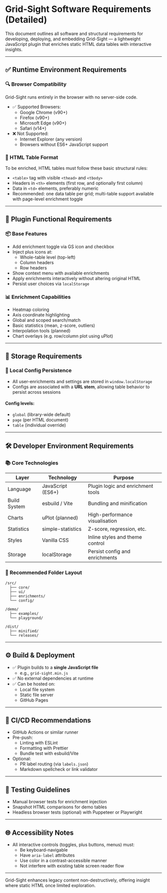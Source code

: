 
# Grid-Sight Software Requirements (Detailed)

This document outlines all software and structural requirements for developing, deploying, and embedding Grid-Sight — a lightweight JavaScript plugin that enriches static HTML data tables with interactive insights.

---

## ✅ Runtime Environment Requirements

### 🔍 Browser Compatibility
Grid-Sight runs entirely in the browser with no server-side code.

- ✅ Supported Browsers:
  - Google Chrome (v90+)
  - Firefox (v90+)
  - Microsoft Edge (v90+)
  - Safari (v14+)
- ❌ Not Supported:
  - Internet Explorer (any version)
  - Browsers without ES6+ JavaScript support

### 📄 HTML Table Format
To be enriched, HTML tables must follow these basic structural rules:

- `<table>` tag with visible `<thead>` and `<tbody>`
- Headers in `<th>` elements (first row, and optionally first column)
- Data in `<td>` elements, preferably numeric
- Recommended: one data table per grid; multi-table support available with page-level enrichment toggle

---

## 🧠 Plugin Functional Requirements

### 📦 Base Features
- Add enrichment toggle via GS icon and checkbox
- Inject plus icons at:
  - Whole-table level (top-left)
  - Column headers
  - Row headers
- Show context menu with available enrichments
- Apply enrichments interactively without altering original HTML
- Persist user choices via `localStorage`

### 📊 Enrichment Capabilities
- Heatmap coloring
- Axis coordinate highlighting
- Global and scoped search/match
- Basic statistics (mean, z-score, outliers)
- Interpolation tools (planned)
- Chart overlays (e.g. row/column plot using uPlot)

---

## 💾 Storage Requirements

### 🔐 Local Config Persistence
- All user-enrichments and settings are stored in `window.localStorage`
- Configs are associated with a **URL stem**, allowing table behavior to persist across sessions

#### Config levels:
- `global` (library-wide default)
- `page` (per HTML document)
- `table` (individual override)

---

## 🛠️ Developer Environment Requirements

### 📚 Core Technologies
| Layer           | Technology           | Purpose                            |
|----------------|----------------------|------------------------------------|
| Language        | JavaScript (ES6+)    | Plugin logic and enrichment tools  |
| Build System    | esbuild / Vite       | Bundling and minification          |
| Charts          | uPlot (planned)      | High-performance visualisation     |
| Statistics      | simple-statistics    | Z-score, regression, etc.          |
| Styles          | Vanilla CSS          | Inline styles and theme control    |
| Storage         | localStorage         | Persist config and enrichments     |

### 📂 Recommended Folder Layout
```
/src/
  ├── core/
  ├── ui/
  ├── enrichments/
  └── config/

/demo/
  ├── examples/
  └── playground/

/dist/
  ├── minified/
  └── releases/
```

---

## ⚙️ Build & Deployment

- ✅ Plugin builds to a **single JavaScript file**
  - e.g., `grid-sight.min.js`
- ✅ No external dependencies at runtime
- ✅ Can be hosted on:
  - Local file system
  - Static file server
  - GitHub Pages

---

## 🔁 CI/CD Recommendations

- GitHub Actions or similar runner
- Pre-push:
  - Linting with ESLint
  - Formatting with Prettier
  - Bundle test with esbuild/Vite
- Optional:
  - PR label routing (via `labels.json`)
  - Markdown spellcheck or link validator

---

## 🧪 Testing Guidelines

- Manual browser tests for enrichment injection
- Snapshot HTML comparisons for demo tables
- Headless browser tests (optional) with Puppeteer or Playwright

---

## 🌐 Accessibility Notes

- All interactive controls (toggles, plus buttons, menus) must:
  - Be keyboard-navigable
  - Have `aria-label` attributes
  - Use color in a contrast-accessible manner
  - Not interfere with existing table screen reader flow

---

Grid-Sight enhances legacy content non-destructively, offering insight where static HTML once limited exploration.
